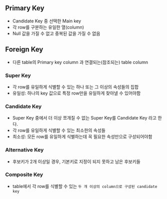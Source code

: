 ## Primary Key
 - Candidate Key 중 선택한 Main key
 - 각 row를 구분하는 유일한 열(column)
 - Null 값을 가질 수 없고 중복된 값을 가질 수 없음

## Foreign Key
 - 다른 table의 Primary key column 과 연결되는(참조되는) table column

### Super Key
 - 각 row를 유일하게 식별할 수 있는 하나 또는 그 이상의 속성들의 집합
 - 유일성: 하나의 key 값으로 특정 row만을 유일하게 찾아낼 수 있어야함
 
### Candidate Key
 - Super Key 중에서 더 이상 쪼개질 수 없는 Super Key를 Candidate Key 라고 한다.
 - 각 row를 유일하게 식별할 수 있는 최소한의 속성들
 - 최소성: 모든 row를 유일하게 식별하는데 꼭 필요한 속성만으로 구성되어야함

### Alternative Key
 - 후보키가 2개 이상일 경우, 기본키로 지정이 되지 못하고 남은 후보키들

### Composite Key
 - table에서 각 row를 식별할 수 있는 `두 개 이상의 column으로 구성된 candidate key`